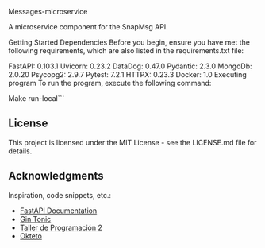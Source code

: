 Messages-microservice


A microservice component for the SnapMsg API.

Getting Started
Dependencies
Before you begin, ensure you have met the following requirements, which are also listed in the requirements.txt file:

FastAPI: 0.103.1
Uvicorn: 0.23.2
DataDog: 0.47.0
Pydantic: 2.3.0
MongoDb: 2.0.20
Psycopg2: 2.9.7
Pytest: 7.2.1
HTTPX: 0.23.3
Docker: 1.0
Executing program
To run the program, execute the following command:

Make run-local```

## License

This project is licensed under the MIT License - see the LICENSE.md file for details.

## Acknowledgments

Inspiration, code snippets, etc.:

- [FastAPI Documentation](https://fastapi.tiangolo.com/)
- [Gin Tonic](https://www.gintonic.app/)
- [Taller de Programación 2](https://taller-de-programacion-2.github.io/)
- [Okteto](https://okteto.com/docs/)
